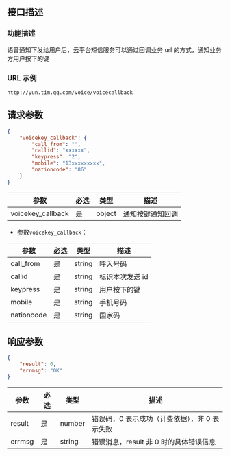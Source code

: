 ## 接口描述
### 功能描述
语音通知下发给用户后，云平台短信服务可以通过回调业务 url 的方式，通知业务方用户按下的键

### URL 示例
`http://yun.tim.qq.com/voice/voicecallback`

## 请求参数
```json
{
    "voicekey_callback": {
        "call_from": "",
        "callid": "xxxxxx",
        "keypress": "2",
        "mobile": "13xxxxxxxxx",
        "nationcode": "86"
    }
}
```
| 参数              | 必选 | 类型   | 描述             |
|-------------------|------|--------|------------------|
| voicekey_callback | 是   | object | 通知按键通知回调 |

- 参数`voicekey_callback`：

| 参数       | 必选 | 类型   | 描述           |
|------------|------|--------|----------------|
| call_from  | 是   | string | 呼入号码       |
| callid     | 是   | string | 标识本次发送 id |
| keypress   | 是   | string | 用户按下的键   |
| mobile     | 是   | string | 手机号码       |
| nationcode | 是   | string | 国家码         |

## 响应参数
```json
{
    "result": 0,
    "errmsg": "OK"
}
```
| 参数   | 必选 | 类型   | 描述                                     |
|--------|------|--------|------------------------------------------|
| result | 是   | number | 错误码，0 表示成功（计费依据），非 0 表示失败 |
| errmsg | 是   | string | 错误消息，result 非 0 时的具体错误信息      |

